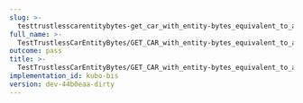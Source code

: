 ```yaml
---
slug: >-
  testtrustlesscarentitybytes-get_car_with_entity-bytes_equivalent_to_a_http_range_request_from_the_middle_of_a_file_to_the_end_(accept_header)-header_accept-ranges
full_name: >-
  TestTrustlessCarEntityBytes/GET_CAR_with_entity-bytes_equivalent_to_a_HTTP_Range_Request_from_the_middle_of_a_file_to_the_end_(Accept_Header)/Header_Accept-Ranges
outcome: pass
title: >-
  TestTrustlessCarEntityBytes/GET_CAR_with_entity-bytes_equivalent_to_a_HTTP_Range_Request_from_the_middle_of_a_file_to_the_end_(Accept_Header)/Header_Accept-Ranges
implementation_id: kubo-bis
version: dev-44b0eaa-dirty
---
```


